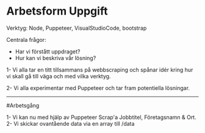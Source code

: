 # Arbetsform Uppgift

Verktyg: Node, Puppeteer, VisualStudioCode, bootstrap

Centrala frågor: 
- Har vi förstått uppdraget?
- Hur kan vi beskriva vår lösning?

1- Vi alla tar en titt tillsammans på webbscraping och spånar idér kring hur vi skall gå till väga och med vilka verktyg.

2- Vi alla experimentar med Puppeteer och tar fram potentiella lösningar.

------------------------------------------------------------------------------------------------------------------------

#Arbetsgång

1- Vi kan nu med hjälp av Puppeteer Scrap'a Jobbtitel, Företagsnamn & Ort.
2- Vi skickar ovantående data via en array till /data

